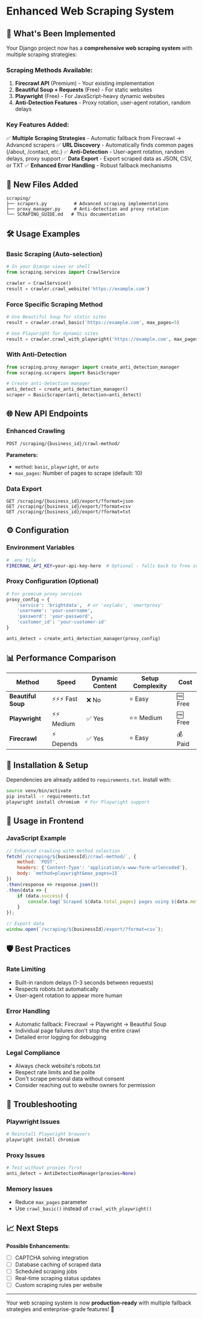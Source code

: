 # Enhanced Web Scraping System

## 🚀 What's Been Implemented

Your Django project now has a **comprehensive web scraping system** with multiple scraping strategies:

### **Scraping Methods Available:**

1. **Firecrawl API** (Premium) - Your existing implementation
2. **Beautiful Soup + Requests** (Free) - For static websites
3. **Playwright** (Free) - For JavaScript-heavy dynamic websites
4. **Anti-Detection Features** - Proxy rotation, user-agent rotation, random delays

### **Key Features Added:**

✅ **Multiple Scraping Strategies** - Automatic fallback from Firecrawl → Advanced scrapers
✅ **URL Discovery** - Automatically finds common pages (/about, /contact, etc.)
✅ **Anti-Detection** - User-agent rotation, random delays, proxy support
✅ **Data Export** - Export scraped data as JSON, CSV, or TXT
✅ **Enhanced Error Handling** - Robust fallback mechanisms

## 📁 New Files Added

```
scraping/
├── scrapers.py          # Advanced scraping implementations
├── proxy_manager.py     # Anti-detection and proxy rotation
└── SCRAPING_GUIDE.md   # This documentation
```

## 🛠️ Usage Examples

### **Basic Scraping (Auto-selection)**
```python
# In your Django views or shell
from scraping.services import CrawlService

crawler = CrawlService()
result = crawler.crawl_website('https://example.com')
```

### **Force Specific Scraping Method**
```python
# Use Beautiful Soup for static sites
result = crawler.crawl_basic('https://example.com', max_pages=5)

# Use Playwright for dynamic sites
result = crawler.crawl_with_playwright('https://example.com', max_pages=10)
```

### **With Anti-Detection**
```python
from scraping.proxy_manager import create_anti_detection_manager
from scraping.scrapers import BasicScraper

# Create anti-detection manager
anti_detect = create_anti_detection_manager()
scraper = BasicScraper(anti_detection=anti_detect)
```

## 🌐 New API Endpoints

### **Enhanced Crawling**
```
POST /scraping/{business_id}/crawl-method/
```
**Parameters:**
- `method`: `basic`, `playwright`, or `auto`
- `max_pages`: Number of pages to scrape (default: 10)

### **Data Export**
```
GET /scraping/{business_id}/export/?format=json
GET /scraping/{business_id}/export/?format=csv
GET /scraping/{business_id}/export/?format=txt
```

## ⚙️ Configuration

### **Environment Variables**
```bash
# .env file
FIRECRAWL_API_KEY=your-api-key-here  # Optional - falls back to free scrapers
```

### **Proxy Configuration (Optional)**
```python
# For premium proxy services
proxy_config = {
    'service': 'brightdata',  # or 'oxylabs', 'smartproxy'
    'username': 'your-username',
    'password': 'your-password',
    'customer_id': 'your-customer-id'
}

anti_detect = create_anti_detection_manager(proxy_config)
```

## 📊 Performance Comparison

| Method | Speed | Dynamic Content | Setup Complexity | Cost |
|--------|-------|----------------|------------------|------|
| **Beautiful Soup** | ⚡⚡⚡ Fast | ❌ No | ⭐ Easy | 🆓 Free |
| **Playwright** | ⚡⚡ Medium | ✅ Yes | ⭐⭐ Medium | 🆓 Free |
| **Firecrawl** | ⚡ Depends | ✅ Yes | ⭐ Easy | 💰 Paid |

## 🔧 Installation & Setup

Dependencies are already added to `requirements.txt`. Install with:

```bash
source venv/bin/activate
pip install -r requirements.txt
playwright install chromium  # For Playwright support
```

## 📝 Usage in Frontend

### **JavaScript Example**
```javascript
// Enhanced crawling with method selection
fetch(`/scraping/${businessId}/crawl-method/`, {
    method: 'POST',
    headers: {'Content-Type': 'application/x-www-form-urlencoded'},
    body: `method=playwright&max_pages=15`
})
.then(response => response.json())
.then(data => {
    if (data.success) {
        console.log(`Scraped ${data.total_pages} pages using ${data.method_used}`);
    }
});

// Export data
window.open(`/scraping/${businessId}/export/?format=csv`);
```

## 🛡️ Best Practices

### **Rate Limiting**
- Built-in random delays (1-3 seconds between requests)
- Respects robots.txt automatically
- User-agent rotation to appear more human

### **Error Handling**
- Automatic fallback: Firecrawl → Playwright → Beautiful Soup
- Individual page failures don't stop the entire crawl
- Detailed error logging for debugging

### **Legal Compliance**
- Always check website's robots.txt
- Respect rate limits and be polite
- Don't scrape personal data without consent
- Consider reaching out to website owners for permission

## 🚨 Troubleshooting

### **Playwright Issues**
```bash
# Reinstall Playwright browsers
playwright install chromium
```

### **Proxy Issues**
```python
# Test without proxies first
anti_detect = AntiDetectionManager(proxies=None)
```

### **Memory Issues**
- Reduce `max_pages` parameter
- Use `crawl_basic()` instead of `crawl_with_playwright()`

## 📈 Next Steps

**Possible Enhancements:**
- [ ] CAPTCHA solving integration
- [ ] Database caching of scraped data
- [ ] Scheduled scraping jobs
- [ ] Real-time scraping status updates
- [ ] Custom scraping rules per website

---

Your web scraping system is now **production-ready** with multiple fallback strategies and enterprise-grade features! 🎉